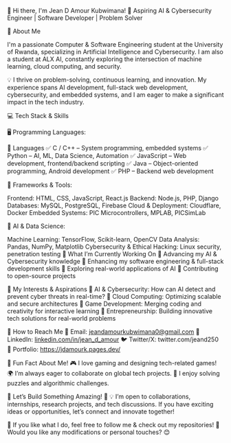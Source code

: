 👋 Hi there, I'm Jean D Amour Kubwimana!
🚀 Aspiring AI & Cybersecurity Engineer | Software Developer | Problem Solver


📌 About Me

I'm a passionate Computer & Software Engineering student at the University of Rwanda, specializing in Artificial Intelligence and Cybersecurity. I am also a student at ALX AI, constantly exploring the intersection of machine learning, cloud computing, and security.

💡 I thrive on problem-solving, continuous learning, and innovation. My experience spans AI development, full-stack web development, cybersecurity, and embedded systems, and I am eager to make a significant impact in the tech industry.

💻 Tech Stack & Skills

🖥 Programming Languages:

🔹 Languages
✅ C / C++ – System programming, embedded systems
✅ Python – AI, ML, Data Science, Automation
✅ JavaScript – Web development, frontend/backend scripting
✅ Java – Object-oriented programming, Android development
✅ PHP – Backend web development

🔹 Frameworks & Tools:

Frontend: HTML, CSS, JavaScript, React.js
Backend: Node.js, PHP, Django
Databases: MySQL, PostgreSQL, Firebase
Cloud & Deployment: Cloudflare, Docker
Embedded Systems: PIC Microcontrollers, MPLAB, PICSimLab

🔹 AI & Data Science:

Machine Learning: TensorFlow, Scikit-learn, OpenCV
Data Analysis: Pandas, NumPy, Matplotlib
Cybersecurity & Ethical Hacking: Linux security, penetration testing
📌 What I’m Currently Working On
🔹 Advancing my AI & Cybersecurity knowledge
🔹 Enhancing my software engineering & full-stack development skills
🔹 Exploring real-world applications of AI
🔹 Contributing to open-source projects

📢 My Interests & Aspirations
🔹 AI & Cybersecurity: How can AI detect and prevent cyber threats in real-time?
🔹 Cloud Computing: Optimizing scalable and secure architectures
🔹 Game Development: Merging coding and creativity for interactive learning
🔹 Entrepreneurship: Building innovative tech solutions for real-world problems

📌 How to Reach Me
📧 Email: jeandamourkubwimana0@gmail.com
💼 LinkedIn: [linkedin.com/in/jean_d_amour](https://www.linkedin.com/in/jean-d-amour/)
🐦 Twitter/X: twitter.com/jeand250
🔗 Portfolio: https://jdamourk.pages.dev/

📌 Fun Fact About Me!
🎮 I love gaming and designing tech-related games!
🌍 I’m always eager to collaborate on global tech projects.
🧩 I enjoy solving puzzles and algorithmic challenges.

📌 Let’s Build Something Amazing! 🚀
💡 I’m open to collaborations, internships, research projects, and tech discussions.
If you have exciting ideas or opportunities, let’s connect and innovate together!

🎯 If you like what I do, feel free to follow me & check out my repositories! 🌟
Would you like any modifications or personal touches? 😊
